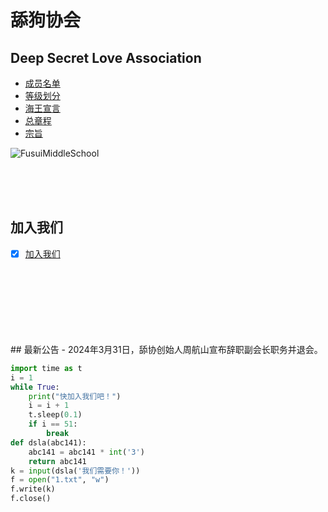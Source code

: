 # 舔狗协会
## Deep Secret Love Association

- [成员名单](https://zhs141.github.io/dsla/member.html)
- [等级划分](https://zhs141.github.io/dsla/grade.html)
- [海王宣言](https://zhs141.github.io/dsla/seaer.html)
- [总章程](https://zhs141.github.io/dsla/alls.html)
- [宗旨](https://zhs141.github.io/dsla/idea.html)

  
![FusuiMiddleSchool](https://pic.baike.soso.com/ugc/baikepic2/0/20230305151413-317313212_jpeg_960_640_320403.jpg/0_90)

<br>
<br>
<br>
  
## 加入我们
- [x] [加入我们](https://zhs141.github.io)

<br>
<br>
<br>
<br>
<br>
<br>
<br>
## 最新公告
- 2024年3月31日，舔协创始人周航山宣布辞职副会长职务并退会。  
<br>

```Python
import time as t
i = 1
while True:
    print("快加入我们吧！")
    i = i + 1
    t.sleep(0.1)
    if i == 51:
        break
def dsla(abc141):
    abc141 = abc141 * int('3')
    return abc141
k = input(dsla('我们需要你！'))
f = open("1.txt", "w")
f.write(k)
f.close()
```